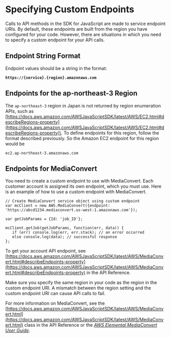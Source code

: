 # Specifying Custom Endpoints<a name="specifying-endpoints"></a>

Calls to API methods in the SDK for JavaScript are made to service endpoint URIs\. By default, these endpoints are built from the region you have configured for your code\. However, there are situations in which you need to specify a custom endpoint for your API calls\.

## Endpoint String Format<a name="w4aac16c23b5"></a>

Endpoint values should be a string in the format:

**`https://{service}.{region}.amazonaws.com`**

## Endpoints for the ap\-northeast\-3 Region<a name="w4aac16c23c11"></a>

The `ap-northeast-3` region in Japan is not returned by region enumeration APIs, such as [https://docs.aws.amazon.com/AWSJavaScriptSDK/latest/AWS/EC2.html#describeRegions-property](https://docs.aws.amazon.com/AWSJavaScriptSDK/latest/AWS/EC2.html#describeRegions-property)\. To define endpoints for this region, follow the format described previously\. So the Amazon EC2 endpoint for this region would be

`ec2.ap-northeast-3.amazonaws.com`

## Endpoints for MediaConvert<a name="w4aac16c23c13"></a>

You need to create a custom endpoint to use with MediaConvert\. Each customer account is assigned its own endpoint, which you must use\. Here is an example of how to use a custom endpoint with MediaConvert\.

```
// Create MediaConvert service object using custom endpoint
var mcClient = new AWS.MediaConvert({endpoint: 'https://abcd1234.mediaconvert.us-west-1.amazonaws.com'});

var getJobParams = {Id: 'job_ID'};

mcClient.getJob(getJobParams, function(err, data)) {
   if (err) console.log(err, err.stack); // an error occurred
   else console.log(data); // successful response
};
```

To get your account API endpoint, see [https://docs.aws.amazon.com/AWSJavaScriptSDK/latest/AWS/MediaConvert.html#describeEndpoints-property](https://docs.aws.amazon.com/AWSJavaScriptSDK/latest/AWS/MediaConvert.html#describeEndpoints-property) in the API Reference\.

Make sure you specify the same region in your code as the region in the custom endpoint URI\. A mismatch between the region setting and the custom endpoint URI can cause API calls to fail\.

For more information on MediaConvert, see the [https://docs.aws.amazon.com/AWSJavaScriptSDK/latest/AWS/MediaConvert.html](https://docs.aws.amazon.com/AWSJavaScriptSDK/latest/AWS/MediaConvert.html) class in the API Reference or the *[AWS Elemental MediaConvert User Guide](https://docs.aws.amazon.com/mediaconvert/latest/ug/)*\.